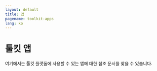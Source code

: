 ```yaml
---
layout: default
title: 앱
pagename: toolkit-apps
lang: ko
---
```


# 툴킷 앱

여기에서는 툴킷 플랫폼에 사용할 수 있는 앱에 대한 참조 문서를 찾을 수 있습니다.
